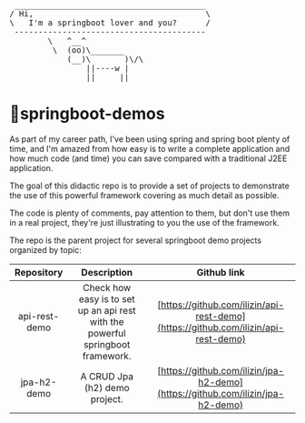 <pre>
 ________________________________________
/ Hi,                                    \
\   I'm a springboot lover and you?      /
 ----------------------------------------
        \   ^__^
         \  (oo)\_______
            (__)\       )\/\
                ||----w |
                ||     ||
</pre>

# 🍃springboot-demos

As part of my career path, I've been using spring and spring boot plenty of time, and I'm amazed from how easy is to write
a complete application and how much code (and time) you can save compared with a traditional J2EE application.

The goal of this didactic repo is to provide a set of projects to demonstrate the use of this powerful framework covering
as much detail as possible.

The code is plenty of comments, pay attention to them, but don't use them in a real project, they're just illustrating
to you the use of the framework.

The repo is the parent project for several springboot demo projects organized by topic:

|  Repository   |                                   Description                                   |                                    Github link                                     |
|:-------------:|:-------------------------------------------------------------------------------:|:----------------------------------------------------------------------------------:|
| api-rest-demo | Check how easy is to set up an api rest with the powerful springboot framework. | [https://github.com/ilizin/api-rest-demo](https://github.com/ilizin/api-rest-demo) |
|  jpa-h2-demo  |                         A CRUD Jpa (h2) demo project.                           |   [https://github.com/ilizin/jpa-h2-demo](https://github.com/ilizin/jpa-h2-demo)   |
